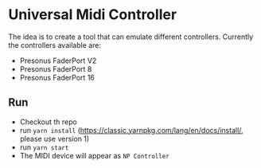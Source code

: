 # Universal Midi Controller

The idea is to create a tool that can emulate different controllers. Currently the controllers available are:

- Presonus FaderPort V2
- Presonus FaderPort 8
- Presonus FaderPort 16

## Run

- Checkout th repo
- run `yarn install` (https://classic.yarnpkg.com/lang/en/docs/install/, please use version 1)
- run `yarn start`
- The MIDI device will appear as `NP Controller`
